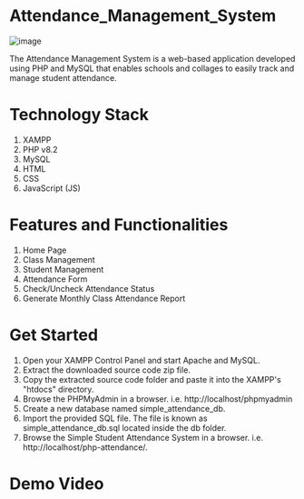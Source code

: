 # Attendance_Management_System

![image](https://github.com/user-attachments/assets/a2d03001-2663-472c-9e4b-e2ad9efb70af)

The Attendance Management System is a web-based application developed using PHP and MySQL that enables schools and collages to easily track and manage student attendance. 

# Technology Stack

1. XAMPP
2. PHP v8.2
3. MySQL
4. HTML
5. CSS
6. JavaScript (JS)

# Features and Functionalities

1. Home Page
2. Class Management
3. Student Management
4. Attendance Form
5. Check/Uncheck Attendance Status
6. Generate Monthly Class Attendance Report

# Get Started

1. Open your XAMPP Control Panel and start Apache and MySQL.
2. Extract the downloaded source code zip file.
3. Copy the extracted source code folder and paste it into the XAMPP's "htdocs" directory.
4. Browse the PHPMyAdmin in a browser. i.e. http://localhost/phpmyadmin
5. Create a new database named simple_attendance_db.
6. Import the provided SQL file. The file is known as simple_attendance_db.sql located inside the db folder.
7. Browse the Simple Student Attendance System in a browser. i.e. http://localhost/php-attendance/.
   
# Demo Video



